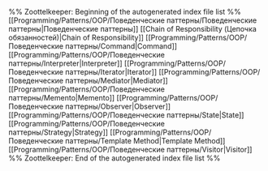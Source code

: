 %% Zoottelkeeper: Beginning of the autogenerated index file list  %%
 [[Programming/Patterns/OOP/Поведенческие паттерны/Поведенческие паттерны|Поведенческие паттерны]]
 [[Chain of Responsibility (Цепочка обязанностей)|Chain of Responsibility]]
 [[Programming/Patterns/OOP/Поведенческие паттерны/Command|Command]]
 [[Programming/Patterns/OOP/Поведенческие паттерны/Interpreter|Interpreter]]
 [[Programming/Patterns/OOP/Поведенческие паттерны/Iterator|Iterator]]
 [[Programming/Patterns/OOP/Поведенческие паттерны/Mediator|Mediator]]
 [[Programming/Patterns/OOP/Поведенческие паттерны/Memento|Memento]]
 [[Programming/Patterns/OOP/Поведенческие паттерны/Observer|Observer]]
 [[Programming/Patterns/OOP/Поведенческие паттерны/State|State]]
 [[Programming/Patterns/OOP/Поведенческие паттерны/Strategy|Strategy]]
 [[Programming/Patterns/OOP/Поведенческие паттерны/Template Method|Template Method]]
 [[Programming/Patterns/OOP/Поведенческие паттерны/Visitor|Visitor]]
%% Zoottelkeeper: End of the autogenerated index file list  %%

